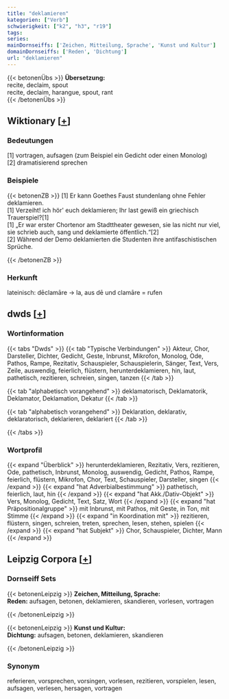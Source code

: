 ```yaml
---
title: "deklamieren"
kategorien: ["Verb"]
schwierigkeit: ["k2", "h3", "r19"]
tags:
series:
mainDornseiffs: ['Zeichen, Mitteilung, Sprache', 'Kunst und Kultur']
domainDornseiffs: ['Reden', 'Dichtung']
url: "deklamieren"
---
```


{{< betonenÜbs >}}
**Übersetzung:**  
recite, declaim, spout  
recite, declaim, harangue, spout, rant  
{{< /betonenÜbs >}}

## Wiktionary [[+](https://de.wiktionary.org/wiki/deklamieren)]

### Bedeutungen
[1] vortragen, aufsagen (zum Beispiel ein Gedicht oder einen Monolog)  
[2] dramatisierend sprechen  

### Beispiele
{{< betonenZB >}}
[1] Er kann Goethes Faust stundenlang ohne Fehler deklamieren.  
[1] Verzeiht! ich hör' euch deklamieren; Ihr last gewiß ein griechisch Trauerspiel?[1]  
[1] „Er war erster Chortenor am Stadttheater gewesen, sie las nicht nur viel, sie schrieb auch, sang und deklamierte öffentlich.“[2]  
[2] Während der Demo deklamierten die Studenten ihre antifaschistischen Sprüche.  

{{< /betonenZB >}}
### Herkunft
lateinisch: dēclamāre → la, aus dē und clamāre = rufen  



## dwds [[+](https://www.dwds.de/wb/deklamieren)]

### Wortinformation
{{< tabs "Dwds" >}}
{{< tab "Typische Verbindungen" >}}
Akteur, Chor, Darsteller, Dichter, Gedicht, Geste, Inbrunst, Mikrofon, Monolog, Ode, Pathos, Rampe, Rezitativ, Schauspieler, Schauspielerin, Sänger, Text, Vers, Zeile, auswendig, feierlich, flüstern, herunterdeklamieren, hin, laut, pathetisch, rezitieren, schreien, singen, tanzen
{{< /tab >}}

{{< tab "alphabetisch vorangehend" >}}
deklamatorisch, Deklamatorik, Deklamator, Deklamation, Dekatur
{{< /tab >}}

{{< tab "alphabetisch vorangehend" >}}
Deklaration, deklarativ, deklaratorisch, deklarieren, deklariert
{{< /tab >}}

{{< /tabs >}}

### Wortprofil
{{< expand "Überblick" >}} herunterdeklamieren, Rezitativ, Vers, rezitieren, Ode, pathetisch, Inbrunst, Monolog, auswendig, Gedicht, Pathos, Rampe, feierlich, flüstern, Mikrofon, Chor, Text, Schauspieler, Darsteller, singen {{< /expand >}}
{{< expand "hat Adverbialbestimmung" >}} pathetisch, feierlich, laut, hin {{< /expand >}}
{{< expand "hat Akk./Dativ-Objekt" >}} Vers, Monolog, Gedicht, Text, Satz, Wort {{< /expand >}}
{{< expand "hat Präpositionalgruppe" >}} mit Inbrunst, mit Pathos, mit Geste, in Ton, mit Stimme {{< /expand >}}
{{< expand "in Koordination mit" >}} rezitieren, flüstern, singen, schreien, treten, sprechen, lesen, stehen, spielen {{< /expand >}}
{{< expand "hat Subjekt" >}} Chor, Schauspieler, Dichter, Mann {{< /expand >}}

## Leipzig Corpora [[+](https://corpora.uni-leipzig.de/en/res?word=deklamieren&corpusId=deu_newscrawl-public_2018)]

### Dornseiff Sets
{{< betonenLeipzig >}}
**Zeichen, Mitteilung, Sprache:**  
**Reden:** aufsagen, betonen, deklamieren, skandieren, vorlesen, vortragen  

{{< /betonenLeipzig >}}


{{< betonenLeipzig >}}
**Kunst und Kultur:**  
**Dichtung:** aufsagen, betonen, deklamieren, skandieren  

{{< /betonenLeipzig >}}

### Synonym
referieren, vorsprechen, vorsingen, vorlesen, rezitieren, vorspielen, lesen, aufsagen, verlesen, hersagen, vortragen

